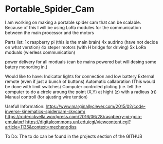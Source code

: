 # Portable_Spider_Cam
I am working on making a portable spider cam that can be scalable. Because of this I will be using LoRa modules for the communication between the main processor and the motors 

Parts list:
1x raspberry pi (this is the main brain)
4x audrino (have not decide on what verstion)
4x steper motors (with H bridge for driving)
5x LoRa moduals (wierless communication)

power delivery for all moduals (can be mains powered but will desing some batery monorting in.)


Would like to have:
Indicator lights for connection and low battery
External remote (even if just a bunch of buttons)
Automatic callabration (This would be done with limit switches)
Computer controled ploting (i.e. tell the computer to do a circle aroung the point (X,Y) at hight (z) with a radious (r))
Manual controll (for ajusting wire tention)

Usefull Information:
https://www.marginallyclever.com/2015/02/code-inverse-kinematics-spidercam-skycam/
https://roderickvella.wordpress.com/2016/06/28/raspberry-pi-gpio-emulator/
https://digitalcommons.unl.edu/cgi/viewcontent.cgi?article=1135&context=mechengdiss

To Do:
The to do can be found in the projects section of the GITHUB
